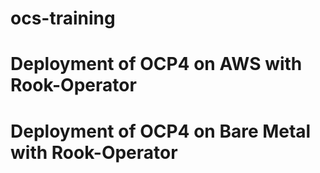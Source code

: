 # ocs-training 
# Deployment of OCP4 on AWS with Rook-Operator
# Deployment of OCP4 on Bare Metal with Rook-Operator
